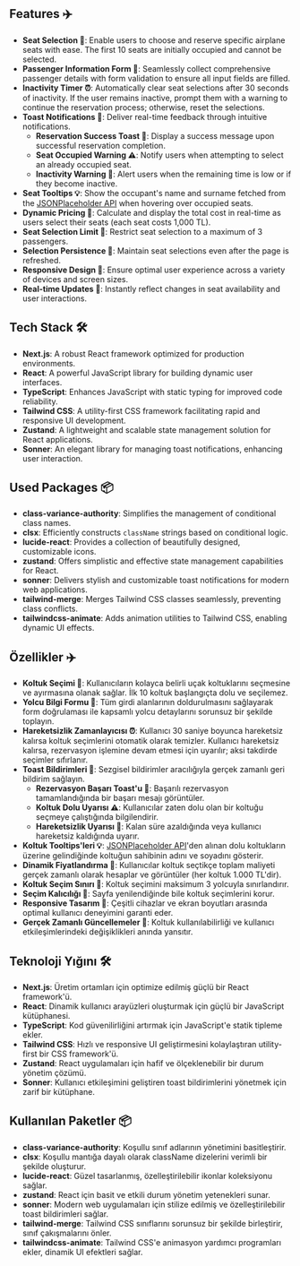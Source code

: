 ## Features ✈️

- **Seat Selection 🎫**: Enable users to choose and reserve specific airplane seats with ease. The first 10 seats are initially occupied and cannot be selected.
- **Passenger Information Form 📝**: Seamlessly collect comprehensive passenger details with form validation to ensure all input fields are filled.
- **Inactivity Timer ⏰**: Automatically clear seat selections after 30 seconds of inactivity. If the user remains inactive, prompt them with a warning to continue the reservation process; otherwise, reset the selections.
- **Toast Notifications 🍞**: Deliver real-time feedback through intuitive notifications.
  - **Reservation Success Toast 🎉**: Display a success message upon successful reservation completion.
  - **Seat Occupied Warning ⚠️**: Notify users when attempting to select an already occupied seat.
  - **Inactivity Warning 🛑**: Alert users when the remaining time is low or if they become inactive.
- **Seat Tooltips 💡**: Show the occupant's name and surname fetched from the [JSONPlaceholder API](https://jsonplaceholder.typicode.com/users) when hovering over occupied seats.
- **Dynamic Pricing 💸**: Calculate and display the total cost in real-time as users select their seats (each seat costs 1,000 TL).
- **Seat Selection Limit 🚫**: Restrict seat selection to a maximum of 3 passengers.
- **Selection Persistence 🔄**: Maintain seat selections even after the page is refreshed.
- **Responsive Design 📱**: Ensure optimal user experience across a variety of devices and screen sizes.
- **Real-time Updates 🔔**: Instantly reflect changes in seat availability and user interactions.

## Tech Stack 🛠️

- **Next.js**: A robust React framework optimized for production environments.
- **React**: A powerful JavaScript library for building dynamic user interfaces.
- **TypeScript**: Enhances JavaScript with static typing for improved code reliability.
- **Tailwind CSS**: A utility-first CSS framework facilitating rapid and responsive UI development.
- **Zustand**: A lightweight and scalable state management solution for React applications.
- **Sonner**: An elegant library for managing toast notifications, enhancing user interaction.

## Used Packages 📦

- **class-variance-authority**: Simplifies the management of conditional class names.
- **clsx**: Efficiently constructs `className` strings based on conditional logic.
- **lucide-react**: Provides a collection of beautifully designed, customizable icons.
- **zustand**: Offers simplistic and effective state management capabilities for React.
- **sonner**: Delivers stylish and customizable toast notifications for modern web applications.
- **tailwind-merge**: Merges Tailwind CSS classes seamlessly, preventing class conflicts.
- **tailwindcss-animate**: Adds animation utilities to Tailwind CSS, enabling dynamic UI effects.

## Özellikler ✈️

- **Koltuk Seçimi 🎫**: Kullanıcıların kolayca belirli uçak koltuklarını seçmesine ve ayırmasına olanak sağlar. İlk 10 koltuk başlangıçta dolu ve seçilemez.
- **Yolcu Bilgi Formu 📝**: Tüm girdi alanlarının doldurulmasını sağlayarak form doğrulaması ile kapsamlı yolcu detaylarını sorunsuz bir şekilde toplayın.
- **Hareketsizlik Zamanlayıcısı ⏰**: Kullanıcı 30 saniye boyunca hareketsiz kalırsa koltuk seçimlerini otomatik olarak temizler. Kullanıcı hareketsiz kalırsa, rezervasyon işlemine devam etmesi için uyarılır; aksi takdirde seçimler sıfırlanır.
- **Toast Bildirimleri 🍞**: Sezgisel bildirimler aracılığıyla gerçek zamanlı geri bildirim sağlayın.
  - **Rezervasyon Başarı Toast'u 🎉**: Başarılı rezervasyon tamamlandığında bir başarı mesajı görüntüler.
  - **Koltuk Dolu Uyarısı ⚠️**: Kullanıcılar zaten dolu olan bir koltuğu seçmeye çalıştığında bilgilendirir.
  - **Hareketsizlik Uyarısı 🛑**: Kalan süre azaldığında veya kullanıcı hareketsiz kaldığında uyarır.
- **Koltuk Tooltips'leri 💡**: [JSONPlaceholder API](https://jsonplaceholder.typicode.com/users)'den alınan dolu koltukların üzerine gelindiğinde koltuğun sahibinin adını ve soyadını gösterir.
- **Dinamik Fiyatlandırma 💸**: Kullanıcılar koltuk seçtikçe toplam maliyeti gerçek zamanlı olarak hesaplar ve görüntüler (her koltuk 1.000 TL'dir).
- **Koltuk Seçim Sınırı 🚫**: Koltuk seçimini maksimum 3 yolcuyla sınırlandırır.
- **Seçim Kalıcılığı 🔄**: Sayfa yenilendiğinde bile koltuk seçimlerini korur.
- **Responsive Tasarım 📱**: Çeşitli cihazlar ve ekran boyutları arasında optimal kullanıcı deneyimini garanti eder.
- **Gerçek Zamanlı Güncellemeler 🔔**: Koltuk kullanılabilirliği ve kullanıcı etkileşimlerindeki değişiklikleri anında yansıtır.

## Teknoloji Yığını 🛠️

- **Next.js**: Üretim ortamları için optimize edilmiş güçlü bir React framework'ü.
- **React**: Dinamik kullanıcı arayüzleri oluşturmak için güçlü bir JavaScript kütüphanesi.
- **TypeScript**: Kod güvenilirliğini artırmak için JavaScript'e statik tipleme ekler.
- **Tailwind CSS**: Hızlı ve responsive UI geliştirmesini kolaylaştıran utility-first bir CSS framework'ü.
- **Zustand**: React uygulamaları için hafif ve ölçeklenebilir bir durum yönetim çözümü.
- **Sonner**: Kullanıcı etkileşimini geliştiren toast bildirimlerini yönetmek için zarif bir kütüphane.

## Kullanılan Paketler 📦

- **class-variance-authority**: Koşullu sınıf adlarının yönetimini basitleştirir.
- **clsx**: Koşullu mantığa dayalı olarak className dizelerini verimli bir şekilde oluşturur.
- **lucide-react**: Güzel tasarlanmış, özelleştirilebilir ikonlar koleksiyonu sağlar.
- **zustand**: React için basit ve etkili durum yönetim yetenekleri sunar.
- **sonner**: Modern web uygulamaları için stilize edilmiş ve özelleştirilebilir toast bildirimleri sağlar.
- **tailwind-merge**: Tailwind CSS sınıflarını sorunsuz bir şekilde birleştirir, sınıf çakışmalarını önler.
- **tailwindcss-animate**: Tailwind CSS'e animasyon yardımcı programları ekler, dinamik UI efektleri sağlar.
